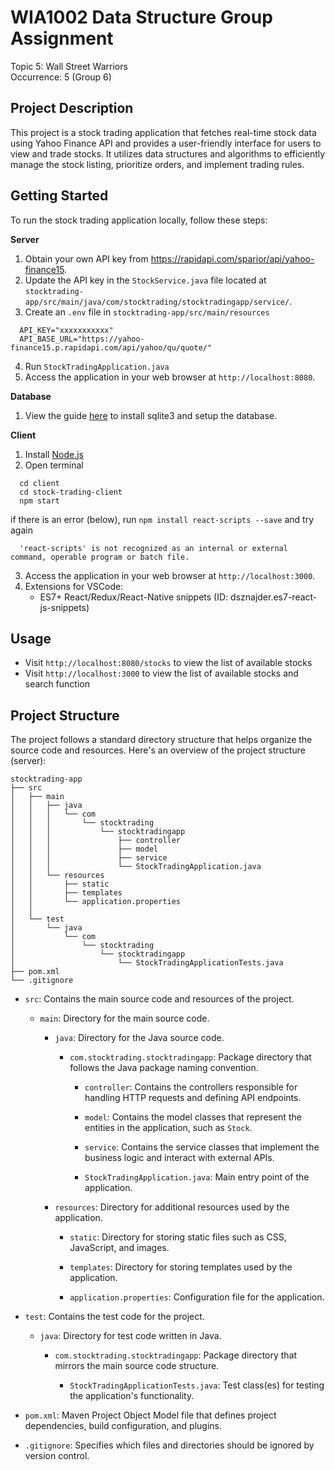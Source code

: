 # WIA1002 Data Structure Group Assignment
Topic 5: Wall Street Warriors  
Occurrence: 5 (Group 6)

## Project Description
This project is a stock trading application that fetches real-time stock data using Yahoo Finance API and provides a user-friendly interface for users to view and trade stocks. It utilizes data structures and algorithms to efficiently manage the stock listing, prioritize orders, and implement trading rules.

## Getting Started

To run the stock trading application locally, follow these steps:

**Server**  
1. Obtain your own API key from https://rapidapi.com/sparior/api/yahoo-finance15.
2. Update the API key in the `StockService.java` file located at `stocktrading-app/src/main/java/com/stocktrading/stocktradingapp/service/`.
3. Create an `.env` file in `stocktrading-app/src/main/resources`
  ```
    API_KEY="xxxxxxxxxxx"  
    API_BASE_URL="https://yahoo-finance15.p.rapidapi.com/api/yahoo/qu/quote/"
  ```
4. Run `StockTradingApplication.java`  
5. Access the application in your web browser at `http://localhost:8080`.

**Database**
1. View the guide [here](Installation%20for%20sqlite3.md) to install sqlite3 and setup the database.
  
**Client**  
1. Install [Node.js]("https://nodejs.org/en/download")  
2. Open terminal
  ```
    cd client
    cd stock-trading-client
    npm start
  ```
  if there is an error (below), run `npm install react-scripts --save` and try again
  ```
    'react-scripts' is not recognized as an internal or external command, operable program or batch file.
  ```
3. Access the application in your web browser at `http://localhost:3000`.  
4. Extensions for VSCode:
   - ES7+ React/Redux/React-Native snippets (ID: dsznajder.es7-react-js-snippets)  
   
## Usage

- Visit `http://localhost:8080/stocks` to view the list of available stocks
- Visit `http://localhost:3000` to view the list of available stocks and search function

## Project Structure

The project follows a standard directory structure that helps organize the source code and resources. Here's an overview of the project structure (server):

```
stocktrading-app
├── src
│   ├── main
│   │   ├── java
│   │   │   └── com
│   │   │       └── stocktrading
│   │   │           └── stocktradingapp
│   │   │               ├── controller
│   │   │               ├── model
│   │   │               ├── service
│   │   │               └── StockTradingApplication.java
│   │   └── resources
│   │       ├── static
│   │       ├── templates
│   │       └── application.properties
│   │           
│   └── test
│       └── java
│           └── com
│               └── stocktrading
│                   └── stocktradingapp
│                       └── StockTradingApplicationTests.java
├── pom.xml
└── .gitignore
```

- `src`: Contains the main source code and resources of the project.

  - `main`: Directory for the main source code.

    - `java`: Directory for the Java source code.

      - `com.stocktrading.stocktradingapp`: Package directory that follows the Java package naming convention.

        - `controller`: Contains the controllers responsible for handling HTTP requests and defining API endpoints.

        - `model`: Contains the model classes that represent the entities in the application, such as `Stock`.

        - `service`: Contains the service classes that implement the business logic and interact with external APIs.

        - `StockTradingApplication.java`: Main entry point of the application.

    - `resources`: Directory for additional resources used by the application.

      - `static`: Directory for storing static files such as CSS, JavaScript, and images.

      - `templates`: Directory for storing templates used by the application.

      - `application.properties`: Configuration file for the application.

- `test`: Contains the test code for the project.

  - `java`: Directory for test code written in Java.

    - `com.stocktrading.stocktradingapp`: Package directory that mirrors the main source code structure.

      - `StockTradingApplicationTests.java`: Test class(es) for testing the application's functionality.

- `pom.xml`: Maven Project Object Model file that defines project dependencies, build configuration, and plugins.

- `.gitignore`: Specifies which files and directories should be ignored by version control.